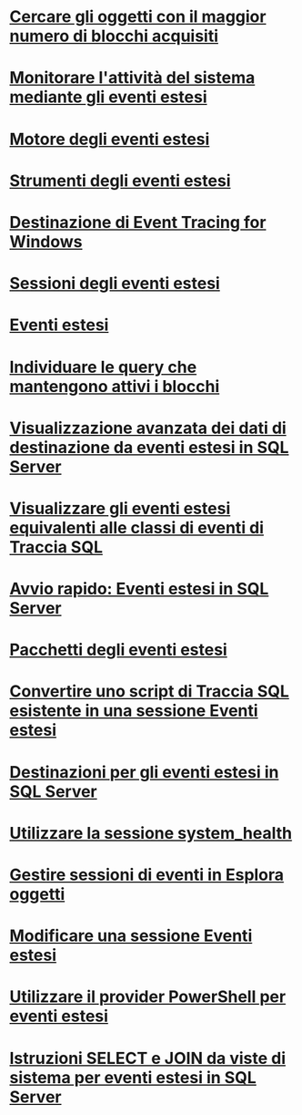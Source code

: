 # [Cercare gli oggetti con il maggior numero di blocchi acquisiti](find-the-objects-that-have-the-most-locks-taken-on-them.md)
# [Monitorare l'attività del sistema mediante gli eventi estesi](monitor-system-activity-using-extended-events.md)
# [Motore degli eventi estesi](sql-server-extended-events-engine.md)
# [Strumenti degli eventi estesi](extended-events-tools.md)
# [Destinazione di Event Tracing for Windows](event-tracing-for-windows-target.md)
# [Sessioni degli eventi estesi](sql-server-extended-events-sessions.md)
# [Eventi estesi](extended-events.md)
# [Individuare le query che mantengono attivi i blocchi](determine-which-queries-are-holding-locks.md)
# [Visualizzazione avanzata dei dati di destinazione da eventi estesi in SQL Server](advanced-viewing-of-target-data-from-extended-events-in-sql-server.md)
# [Visualizzare gli eventi estesi equivalenti alle classi di eventi di Traccia SQL](view-the-extended-events-equivalents-to-sql-trace-event-classes.md)
# [Avvio rapido: Eventi estesi in SQL Server](quick-start-extended-events-in-sql-server.md)
# [Pacchetti degli eventi estesi](sql-server-extended-events-packages.md)
# [Convertire uno script di Traccia SQL esistente in una sessione Eventi estesi](convert-an-existing-sql-trace-script-to-an-extended-events-session.md)
# [Destinazioni per gli eventi estesi in SQL Server](targets-for-extended-events-in-sql-server.md)
# [Utilizzare la sessione system_health](use-the-system-health-session.md)
# [Gestire sessioni di eventi in Esplora oggetti](manage-event-sessions-in-the-object-explorer.md)
# [Modificare una sessione Eventi estesi](alter-an-extended-events-session.md)
# [Utilizzare il provider PowerShell per eventi estesi](use-the-powershell-provider-for-extended-events.md)
# [Istruzioni SELECT e JOIN da viste di sistema per eventi estesi in SQL Server](selects-and-joins-from-system-views-for-extended-events-in-sql-server.md)
